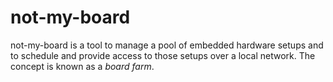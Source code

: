 # not-my-board

not-my-board is a tool to manage a pool of embedded hardware setups and to
schedule and provide access to those setups over a local network. The concept is
known as a *board farm*.
